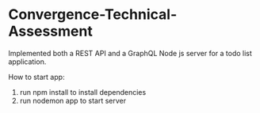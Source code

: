 # Convergence-Technical-Assessment
Implemented both a REST API and a GraphQL Node js server for a todo list application.

How to start app:
1. run npm install to install dependencies
2. run nodemon app to start server
